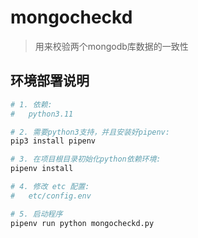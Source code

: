 # mongocheckd

> 用来校验两个mongodb库数据的一致性

## 环境部署说明

```bash
# 1. 依赖:
#   python3.11

# 2. 需要python3支持，并且安装好pipenv:
pip3 install pipenv

# 3. 在项目根目录初始化python依赖环境:
pipenv install

# 4. 修改 etc 配置:
#   etc/config.env

# 5. 启动程序
pipenv run python mongocheckd.py
```
